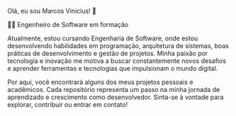 Olá, eu sou Marcos Vinicius! 👋

👨‍💻 Engenheiro de Software em formação

Atualmente, estou cursando Engenharia de Software, onde estou desenvolvendo habilidades em programação, arquitetura de sistemas, boas práticas de desenvolvimento e gestão de projetos. Minha paixão por tecnologia e inovação me motiva a buscar constantemente novos desafios e aprender ferramentas e tecnologias que impulsionam o mundo digital.

Por aqui, você encontrará alguns dos meus projetos pessoais e acadêmicos. Cada repositório representa um passo na minha jornada de aprendizado e crescimento como desenvolvedor. Sinta-se à vontade para explorar, contribuir ou entrar em contato!
  



<!---
mviniciusln/mviniciusln is a ✨ special ✨ repository because its `README.md` (this file) appears on your GitHub profile.
You can click the Preview link to take a look at your changes.
--->
